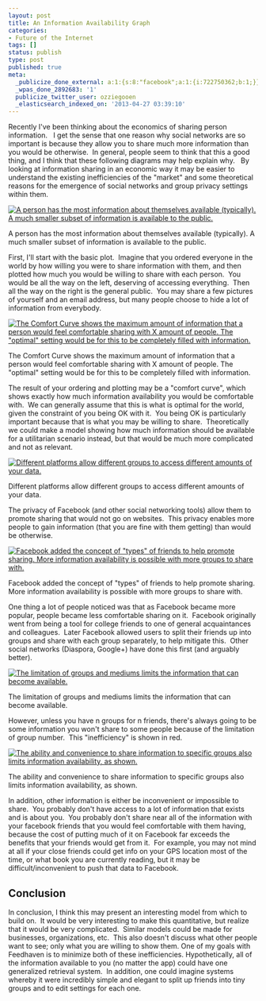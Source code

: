 ```yaml
---
layout: post
title: An Information Availability Graph
categories:
- Future of the Internet
tags: []
status: publish
type: post
published: true
meta:
  _publicize_done_external: a:1:{s:8:"facebook";a:1:{i:722750362;b:1;}}
  _wpas_done_2892683: '1'
  publicize_twitter_user: ozziegooen
  _elasticsearch_indexed_on: '2013-04-27 03:39:10'
---
```

Recently I've been thinking about the economics of sharing person information.   I get the sense that one reason why social networks are so important is because they allow you to share much more information than you would be otherwise.  In general, people seem to think that this a good thing, and I think that these following diagrams may help explain why.   By looking at information sharing in an economic way it may be easier to understand the existing inefficiencies of the "market" and some theoretical reasons for the emergence of social networks and group privacy settings within them.  

[ ![A person has the most information about themselves available (typically). A much smaller subset of information is available to the public.](http://raiseforgoodapp.files.wordpress.com/2013/04/1.png) ](http://raiseforgoodapp.files.wordpress.com/2013/04/1.png)  

A person has the most information about themselves available (typically). A much smaller subset of information is available to the public.

 First, I'll start with the basic plot.  Imagine that you ordered everyone in the world by how willing you were to share information with them, and then plotted how much you would be willing to share with each person.  You would be all the way on the left, deserving of accessing everything.  Then all the way on the right is the general public.  You may share a few pictures of yourself and an email address, but many people choose to hide a lot of information from everybody.  

[ ![The Comfort Curve shows the maximum amount of information that a person would feel comfortable sharing with X amount of people. The "optimal" setting would be for this to be completely filled with information.](http://raiseforgoodapp.files.wordpress.com/2013/04/comfortcurve.png) ](http://raiseforgoodapp.files.wordpress.com/2013/04/comfortcurve.png) 

The Comfort Curve shows the maximum amount of information that a person would feel comfortable sharing with X amount of people. The "optimal" setting would be for this to be completely filled with information.  

The result of your ordering and plotting may be a "comfort curve", which shows exactly how much information availability you would be comfortable with.  We can generally assume that this is what is optimal for the world, given the constraint of you being OK with it.  You being OK is particularly important because that is what you may be willing to share.  Theoretically we could make a model showing how much information should be available for a utilitarian scenario instead, but that would be much more complicated and not as relevant.  

[ ![Different platforms allow different groups to access different amounts of your data.](http://raiseforgoodapp.files.wordpress.com/2013/04/facebook.png) ](http://raiseforgoodapp.files.wordpress.com/2013/04/facebook.png)  

Different platforms allow different groups to access different amounts of your data.  

The privacy of Facebook (and other social networking tools) allow them to promote sharing that would not go on websites.  This privacy enables more people to gain information (that you are fine with them getting) than would be otherwise.  

[ ![Facebook added the concept of "types" of friends to help promote sharing. More information availability is possible with more groups to share with.](http://raiseforgoodapp.files.wordpress.com/2013/04/facebook-groups.png) ](http://raiseforgoodapp.files.wordpress.com/2013/04/facebook-groups.png)  

Facebook added the concept of "types" of friends to help promote sharing. More information availability is possible with more groups to share with.  

One thing a lot of people noticed was that as Facebook became more popular, people became less comfortable sharing on it.  Facebook originally went from being a tool for college friends to one of general acquaintances and colleagues.  Later Facebook allowed users to split their friends up into groups and share with each group separately, to help mitigate this.  Other social networks (Diaspora, Google+) have done this first (and arguably better).  

[ ![The limitation of groups and mediums limits the information that can become available.](http://raiseforgoodapp.files.wordpress.com/2013/04/group.png) ](http://raiseforgoodapp.files.wordpress.com/2013/04/group.png)  

The limitation of groups and mediums limits the information that can become available.  

However, unless you have n groups for n friends, there's always going to be some information you won't share to some people because of the limitation of group number.  This "inefficiency" is shown in red.  

[ ![The ability and convenience to share information to specific groups also limits information availability, as shown.](http://raiseforgoodapp.files.wordpress.com/2013/04/convencience.png) ](http://raiseforgoodapp.files.wordpress.com/2013/04/convencience.png)   

The ability and convenience to share information to specific groups also limits information availability, as shown.  

 In addition, other information is either be inconvenient or impossible to share.  You probably don't have access to a lot of information that exists and is about you.  You probably don't share near all of the information with your facebook friends that you would feel comfortable with them having, because the cost of putting much of it on Facebook far exceeds the benefits that your friends would get from it.  For example, you may not mind at all if your close friends could get info on your GPS location most of the time, or what book you are currently reading, but it may be difficult/inconvenient to push that data to Facebook.  

## Conclusion
In conclusion, I think this may present an interesting model from which to build on.  It would be very interesting to make this quantitative, but realize that it would be very complicated.  Similar models could be made for businesses, organizations, etc.  This also doesn't discuss what other people want to see; only what you are willing to show them. One of my goals with Feedhaven is to minimize both of these inefficiencies. Hypothetically, all of the information available to you (no matter the app) could have one generalized retrieval system.  In addition, one could imagine systems whereby it were incredibly simple and elegant to split up friends into tiny groups and to edit settings for each one.
